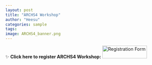 ```yaml
---
layout: post
title: "ARCHS4 Workshop"
author: "Heesu"
categories: sample
tags: 
image: ARCHS4_banner.png
---
```


✨ **Click here to register ARCHS4 Workshop:** 
<a href="https://forms.gle/dybLurJnfERRmExB8"><img alt="Registration Form" height="40" width="139" src="https://kstatic.googleusercontent.com/files/9f04faac24aed8bf8fb381029de951128d1d36373f89675265a6654d0c47b74b2d83a26b68b834ce2eea3bfe8001966f76895888138f135a81d099fc207c73bb"  /></a> 
